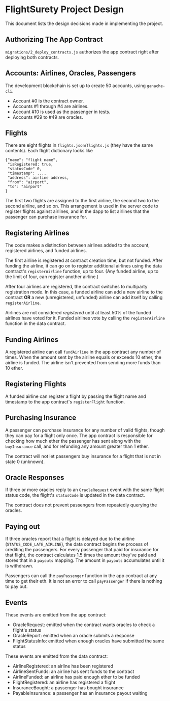 # FlightSurety Project Design

This document lists the design decisions made in implementing the
project.

## Authorizing The App Contract

`migrations/2_deploy_contracts.js` authorizes the app contract right
after deploying both contracts.

## Accounts: Airlines, Oracles, Passengers

The development blockchain is set up to create 50 accounts, using `ganache-cli`.

* Account #0 is the contract owner.
* Accounts #1 through #4 are airlines.
* Account #10 is used as the passenger in tests.
* Accounts #29 to #49 are oracles.

## Flights

There are eight flights in `flights.json`/`flights.js` (they have the
same contents).  Each flight dictionary looks like

    {"name": "flight name",
     "isRegistered: true,
     "statusCode" 0,
     "timestamp": ...,
     "address": airline address,
     "from": "airport",
     "to": "airport"
    }

The first two flights are assigned to the first airline, the second
two to the second airline, and so on.  This arrangement is used in the
server code to register flights against airlines, and in the dapp to
list airlines that the passenger can purchase insurance for.

## Registering Airlines

The code makes a distinction between airlines added to the account,
registered airlines, and funded airlines.

The first airline is registered at contract creation time, but not
funded.  After funding the airline, it can go on to register
additional airlines using the data contract's `registerAirline`
function, up to four.  (Any funded airline, up to the limit of four,
can register another airline.)

After four airlines are registered, the contract switches to
multiparty registration mode.  In this case, a funded airline can add
a new airline to the contract **OR** a new (unregistered, unfunded)
airline can add itself by calling `registerAirline`.

Airlines are not considered *registered* until at least 50% of the
funded airlines have voted for it.  Funded airlines vote by calling
the `registerAirline` function in the data contract.

## Funding Airlines

A registered airline can call `fundAirline` in the app contract any
number of times.  When the amount sent by the airline equals or
exceeds 10 ether, the airline is funded.  The airline isn't prevented
from sending more funds than 10 ether.

## Registering Flights

A funded airline can register a flight by passing the flight name and
timestamp to the app contract's `registerFlight` function.

## Purchasing Insurance

A passenger can purchase insurance for any number of valid flights,
though they can pay for a flight only once.  The app contract is
responsible for checking how much ether the passenger has sent along
with the `buyInsurance` call, and for refunding any amount greater
than 1 ether.

The contract will not let passengers buy insurance for a flight that
is not in state 0 (unknown).

## Oracle Responses

If three or more oracles reply to an `OracleRequest` event with the
same flight status code, the flight's `statusCode` is updated in the
data contract.

The contract does not prevent passengers from repeatedly querying the
oracles.

## Paying out

If three oracles report that a flight is delayed due to the airline
(`STATUS_CODE_LATE_AIRLINE`), the data contract begins the process of
crediting the passengers.  For every passenger that paid for insurance
for that flight, the contract calculates 1.5 times the amount they've
paid and stores that in a `payouts` mapping.  The amount in `payouts`
accumulates until it is withdrawn.

Passengers can call the `payPassenger` function in the app contract at
any time to get their eth.  It is not an error to call `payPassenger`
if there is nothing to pay out.

## Events

These events are emitted from the app contract:

* OracleRequest: emitted when the contract wants oracles to check a flight's status
* OracleReport: emitted when an oracle submits a response
* FlightStatusInfo: emitted when enough oracles have submitted the same status

These events are emitted from the data contract:

* AirlineRegistered: an airline has been registered
* AirlineSentFunds: an airline has sent funds to the contract
* AirlineFunded: an airline has paid enough ether to be funded
* FlightRegistered: an airline has registered a flight
* InsuranceBought: a passenger has bought insurance
* PayableInsurance: a passenger has an insurance payout waiting
